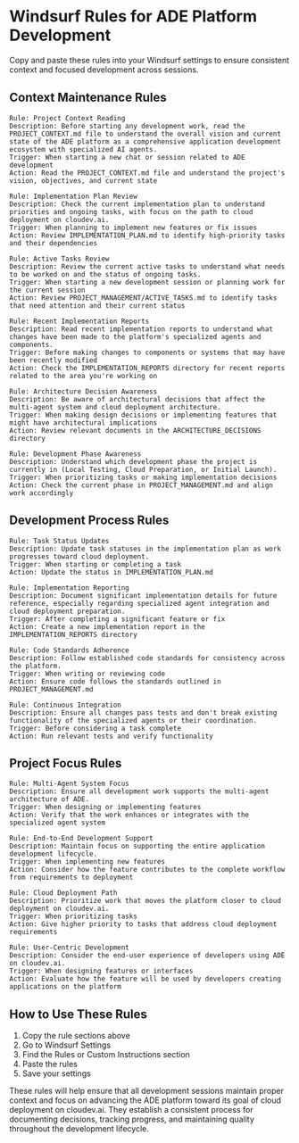 # Windsurf Rules for ADE Platform Development

Copy and paste these rules into your Windsurf settings to ensure consistent context and focused development across sessions.

## Context Maintenance Rules

```
Rule: Project Context Reading
Description: Before starting any development work, read the PROJECT_CONTEXT.md file to understand the overall vision and current state of the ADE platform as a comprehensive application development ecosystem with specialized AI agents.
Trigger: When starting a new chat or session related to ADE development
Action: Read the PROJECT_CONTEXT.md file and understand the project's vision, objectives, and current state

Rule: Implementation Plan Review
Description: Check the current implementation plan to understand priorities and ongoing tasks, with focus on the path to cloud deployment on cloudev.ai.
Trigger: When planning to implement new features or fix issues
Action: Review IMPLEMENTATION_PLAN.md to identify high-priority tasks and their dependencies

Rule: Active Tasks Review
Description: Review the current active tasks to understand what needs to be worked on and the status of ongoing tasks.
Trigger: When starting a new development session or planning work for the current session
Action: Review PROJECT_MANAGEMENT/ACTIVE_TASKS.md to identify tasks that need attention and their current status

Rule: Recent Implementation Reports
Description: Read recent implementation reports to understand what changes have been made to the platform's specialized agents and components.
Trigger: Before making changes to components or systems that may have been recently modified
Action: Check the IMPLEMENTATION_REPORTS directory for recent reports related to the area you're working on

Rule: Architecture Decision Awareness
Description: Be aware of architectural decisions that affect the multi-agent system and cloud deployment architecture.
Trigger: When making design decisions or implementing features that might have architectural implications
Action: Review relevant documents in the ARCHITECTURE_DECISIONS directory

Rule: Development Phase Awareness
Description: Understand which development phase the project is currently in (Local Testing, Cloud Preparation, or Initial Launch).
Trigger: When prioritizing tasks or making implementation decisions
Action: Check the current phase in PROJECT_MANAGEMENT.md and align work accordingly
```

## Development Process Rules

```
Rule: Task Status Updates
Description: Update task statuses in the implementation plan as work progresses toward cloud deployment.
Trigger: When starting or completing a task
Action: Update the status in IMPLEMENTATION_PLAN.md

Rule: Implementation Reporting
Description: Document significant implementation details for future reference, especially regarding specialized agent integration and cloud deployment preparation.
Trigger: After completing a significant feature or fix
Action: Create a new implementation report in the IMPLEMENTATION_REPORTS directory

Rule: Code Standards Adherence
Description: Follow established code standards for consistency across the platform.
Trigger: When writing or reviewing code
Action: Ensure code follows the standards outlined in PROJECT_MANAGEMENT.md

Rule: Continuous Integration
Description: Ensure all changes pass tests and don't break existing functionality of the specialized agents or their coordination.
Trigger: Before considering a task complete
Action: Run relevant tests and verify functionality
```

## Project Focus Rules

```
Rule: Multi-Agent System Focus
Description: Ensure all development work supports the multi-agent architecture of ADE.
Trigger: When designing or implementing features
Action: Verify that the work enhances or integrates with the specialized agent system

Rule: End-to-End Development Support
Description: Maintain focus on supporting the entire application development lifecycle.
Trigger: When implementing new features
Action: Consider how the feature contributes to the complete workflow from requirements to deployment

Rule: Cloud Deployment Path
Description: Prioritize work that moves the platform closer to cloud deployment on cloudev.ai.
Trigger: When prioritizing tasks
Action: Give higher priority to tasks that address cloud deployment requirements

Rule: User-Centric Development
Description: Consider the end-user experience of developers using ADE on cloudev.ai.
Trigger: When designing features or interfaces
Action: Evaluate how the feature will be used by developers creating applications on the platform
```

## How to Use These Rules

1. Copy the rule sections above
2. Go to Windsurf Settings
3. Find the Rules or Custom Instructions section
4. Paste the rules
5. Save your settings

These rules will help ensure that all development sessions maintain proper context and focus on advancing the ADE platform toward its goal of cloud deployment on cloudev.ai. They establish a consistent process for documenting decisions, tracking progress, and maintaining quality throughout the development lifecycle.
